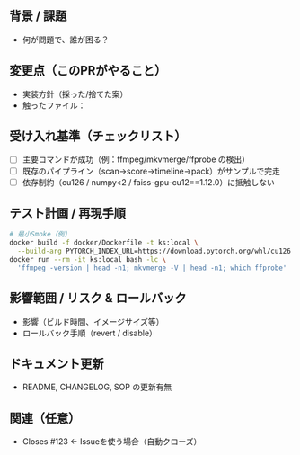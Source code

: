 ## 背景 / 課題
- 何が問題で、誰が困る？

## 変更点（このPRがやること）
- 実装方針（採った/捨てた案）
- 触ったファイル：

## 受け入れ基準（チェックリスト）
- [ ] 主要コマンドが成功（例：ffmpeg/mkvmerge/ffprobe の検出）
- [ ] 既存のパイプライン（scan→score→timeline→pack）がサンプルで完走
- [ ] 依存制約（cu126 / numpy<2 / faiss-gpu-cu12==1.12.0）に抵触しない

## テスト計画 / 再現手順
```bash
# 最小Smoke（例）
docker build -f docker/Dockerfile -t ks:local \
  --build-arg PYTORCH_INDEX_URL=https://download.pytorch.org/whl/cu126 .
docker run --rm -it ks:local bash -lc \
  'ffmpeg -version | head -n1; mkvmerge -V | head -n1; which ffprobe'
```

## 影響範囲 / リスク & ロールバック

* 影響（ビルド時間、イメージサイズ等）
* ロールバック手順（revert / disable）

## ドキュメント更新

* README, CHANGELOG, SOP の更新有無

## 関連（任意）

* Closes #123  ← Issueを使う場合（自動クローズ）
